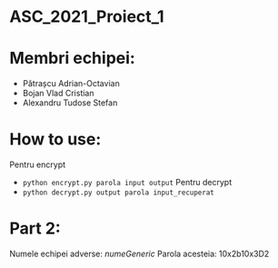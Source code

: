 # ASC_2021_Proiect_1

# Membri echipei:
* Pătrașcu Adrian-Octavian
* Bojan Vlad Cristian
* Alexandru Tudose Stefan 

# How to use:
 Pentru encrypt 
 * ``` python encrypt.py parola input output ```
 Pentru decrypt 
 * ``` python decrypt.py output parola input_recuperat ```

# Part 2:
Numele echipei adverse: _numeGeneric_
Parola acesteia: 10x2b10x3D2
